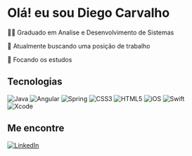 Olá! eu sou Diego Carvalho
==========================
🧑‍🎓 Graduado em Analise e Desenvolvimento de Sistemas 

👀 Atualmente buscando uma posição de trabalho

🌱 Focando os estudos

Tecnologias
-----------
![Java](https://img.shields.io/badge/java-%23ED8B00.svg?style=for-the-badge&logo=java&logoColor=white)
![Angular](https://img.shields.io/badge/angular-%23DD0031.svg?style=for-the-badge&logo=angular&logoColor=white)
![Spring](https://img.shields.io/badge/spring-%236DB33F.svg?style=for-the-badge&logo=spring&logoColor=white)
![CSS3](https://img.shields.io/badge/css3-%231572B6.svg?style=for-the-badge&logo=css3&logoColor=white)
![HTML5](https://img.shields.io/badge/html5-%23E34F26.svg?style=for-the-badge&logo=html5&logoColor=white) 
![iOS](https://img.shields.io/badge/iOS-000000?style=for-the-badge&logo=ios&logoColor=white) 
![Swift](https://img.shields.io/badge/swift-F54A2A?style=for-the-badge&logo=swift&logoColor=white)	
![Xcode](https://img.shields.io/badge/Xcode-007ACC?style=for-the-badge&logo=Xcode&logoColor=white)

Me encontre
-----------

[![LinkedIn](https://img.shields.io/badge/linkedin-%230077B5.svg?style=for-the-badge&logo=linkedin&logoColor=white)](https://www.linkedin.com/in/diegodmca/)


<!---
diegodmca/diegodmca is a ✨ special ✨ repository because its `README.md` (this file) appears on your GitHub profile.
You can click the Preview link to take a look at your changes.
--->
